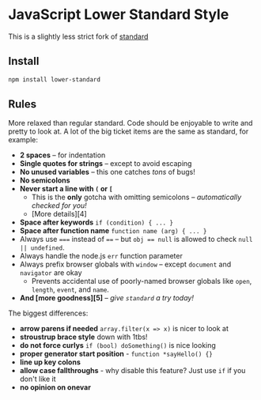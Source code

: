 # JavaScript Lower Standard Style

This is a slightly less strict fork of
[standard](https://github.com/feross/standard)

## Install

```bash
npm install lower-standard
```

## Rules

More relaxed than regular standard. Code should be enjoyable to write and pretty
to look at. A lot of the big ticket items are the same as standard, for example:

- **2 spaces** – for indentation
- **Single quotes for strings** – except to avoid escaping
- **No unused variables** – this one catches *tons* of bugs!
- **No semicolons**
- **Never start a line with `(` or `[`**
  - This is the **only** gotcha with omitting semicolons – *automatically checked for you!*
  - [More details][4]
- **Space after keywords** `if (condition) { ... }`
- **Space after function name** `function name (arg) { ... }`
- Always use `===` instead of `==` – but `obj == null` is allowed to check `null || undefined`.
- Always handle the node.js `err` function parameter
- Always prefix browser globals with `window` – except `document` and `navigator` are okay
  - Prevents accidental use of poorly-named browser globals like `open`, `length`,
    `event`, and `name`.
- **And [more goodness][5]** – *give `standard` a try today!*

The biggest differences:

- **arrow parens if needed** `array.filter(x => x)` is nicer to look at
- **stroustrup brace style** down with 1tbs!
- **do not force curlys** `if (bool) doSomething()` is nice looking
- **proper generator start position** - `function *sayHello() {}`
- **line up key colons**
- **allow case fallthroughs** - why disable this feature? Just use `if` if you
  don't like it
- **no opinion on onevar**
